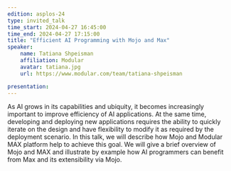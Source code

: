 ```yaml
---
edition: asplos-24
type: invited_talk
time_start: 2024-04-27 16:45:00
time_end: 2024-04-27 17:15:00
title: "Efficient AI Programming with Mojo and Max"
speaker:
    name: Tatiana Shpeisman 
    affiliation: Modular 
    avatar: tatiana.jpg  
    url: https://www.modular.com/team/tatiana-shpeisman

presentation: 
---
```

As AI grows in its capabilities and ubiquity, it becomes increasingly important to improve efficiency of AI applications. At the same time, developing and deploying new applications requires the ability to quickly iterate on the design and have flexibility to modify it as required by the deployment scenario. In this talk, we will describe how Mojo  and Modular MAX platform help to achieve this goal. We will give a brief overview of Mojo and MAX  and illustrate by example how AI programmers can benefit from Max and its extensibility via Mojo.
